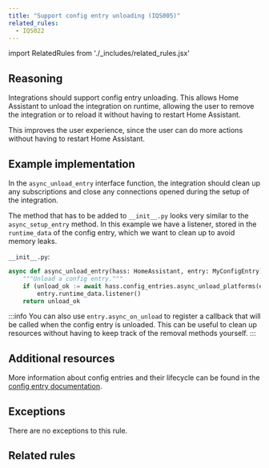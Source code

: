 ```yaml
---
title: "Support config entry unloading (IQS005)"
related_rules:
  - IQS022
---
```

import RelatedRules from './_includes/related_rules.jsx'

## Reasoning

Integrations should support config entry unloading.
This allows Home Assistant to unload the integration on runtime, allowing the user to remove the integration or to reload it without having to restart Home Assistant.

This improves the user experience, since the user can do more actions without having to restart Home Assistant.

## Example implementation

In the `async_unload_entry` interface function, the integration should clean up any subscriptions and close any connections opened during the setup of the integration.

The method that has to be added to `__init__.py` looks very similar to the `async_setup_entry` method.
In this example we have a listener, stored in the `runtime_data` of the config entry, which we want to clean up to avoid memory leaks.

`__init__.py`:
```python showLineNumbers
async def async_unload_entry(hass: HomeAssistant, entry: MyConfigEntry) -> bool:
    """Unload a config entry."""
    if (unload_ok := await hass.config_entries.async_unload_platforms(entry, PLATFORMS))
        entry.runtime_data.listener()
    return unload_ok
```

:::info
You can also use `entry.async_on_unload` to register a callback that will be called when the config entry is unloaded.
This can be useful to clean up resources without having to keep track of the removal methods yourself.
:::

## Additional resources

More information about config entries and their lifecycle can be found in the [config entry documentation](../../../config_entries_index).

## Exceptions

There are no exceptions to this rule.

## Related rules

<RelatedRules relatedRules={frontMatter.related_rules}></RelatedRules>